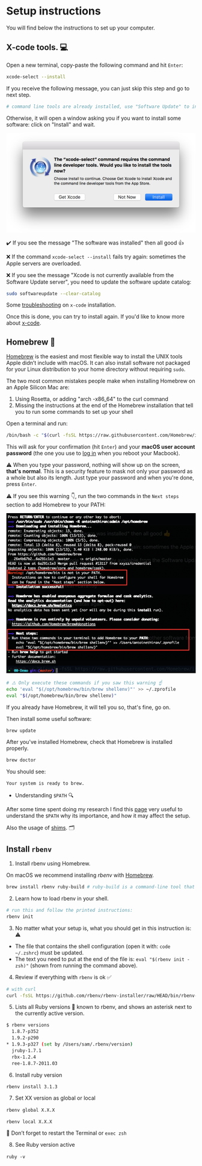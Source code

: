 # Setup instructions

You will find below the instructions to set up your computer.

## X-code tools. 💻

Open a new terminal, copy-paste the following command and hit `Enter`:

```bash
xcode-select --install
```

If you receive the following message, you can just skip this step and go to next step.

```bash
# command line tools are already installed, use "Software Update" to install updates
```

Otherwise, it will open a window asking you if you want to install some software: click on "Install" and wait.

![Install xcode-select on macOS](initial-setup-images/macos_xcode_select_install.png)

:heavy_check_mark: If you see the message "The software was installed" then all good :+1:

:x: If the command `xcode-select --install` fails try again: sometimes the Apple servers are overloaded.

:x: If you see the message "Xcode is not currently available from the Software Update server", you need to update the software update catalog:

```bash
sudo softwareupdate --clear-catalog
```
Some [troubleshooting](https://mac.install.guide/ruby/2.html) on `x-code` installation.


Once this is done, you can try to install again. If you'd like to know more about [x-code](https://en.wikipedia.org/wiki/Xcode).

## Homebrew 🍺

[Homebrew](http://brew.sh/) is the easiest and most flexible way to install the UNIX tools Apple didn’t include with macOS. It can also install software not packaged for your Linux distribution to your home directory without requiring `sudo`.

The two most common mistakes people make when installing Homebrew on an Apple Silicon Mac are:

1. Using Rosetta, or adding "arch -x86_64" to the curl command
2. Missing the instructions at the end of the Homebrew installation that tell you to run some commands to set up your shell

Open a terminal and run:

```bash
/bin/bash -c "$(curl -fsSL https://raw.githubusercontent.com/Homebrew/install/HEAD/install.sh)"
```

This will ask for your confirmation (hit `Enter`) and your **macOS user account password** (the one you use to [log in](https://support.apple.com/en-gb/HT202860) when you reboot your Macbook).

:warning: When you type your password, nothing will show up on the screen, **that's normal**. This is a security feature to mask not only your password as a whole but also its length. Just type your password and when you're done, press `Enter`.

:warning: If you see this warning :point_down:, run the two commands in the `Next steps` section to add Homebrew to your PATH:

![macOS Homebrew installation warning](initial-setup-images/macos_homebrew_warning.png)

```bash
# ⚠️ Only execute these commands if you saw this warning ☝
echo 'eval "$(/opt/homebrew/bin/brew shellenv)"' >> ~/.zprofile
eval "$(/opt/homebrew/bin/brew shellenv)"
```

If you already have Homebrew, it will tell you so, that's fine, go on.

Then install some useful software:

```bash
brew update
```

After you've installed Homebrew, check that Homebrew is installed properly.

```bash
brew doctor
```

You should see:

```bash
Your system is ready to brew.
```

- Understanding `$PATH` 🔍

After some time spent doing my research I find this [page](https://github.com/nodenv/nodenv#understanding-path) very useful to understand the `$PATH` why its importance, and how it may affect the setup.

Also the usage of [shims](https://github.com/nodenv/nodenv#understanding-shims). 🗂️



## Install `rbenv`

1. Install rbenv using Homebrew.

On macOS we recommend installing *rbenv* with [Homebrew](http://brew.sh/).

```bash
brew install rbenv ruby-build # ruby-build is a command-line tool that simplifies installation of any Ruby version from source on Unix-like systems.
```

2. Learn how to load rbenv in your shell.
```bash
# run this and follow the printed instructions:
rbenv init
```

3. No matter what your setup is, what you should get in this instruction is: ⚠️ 
- The file that contains the shell configuration (open it with: `code ~/.zshrc`) must be updated.
- The text you need to put at the end of the file is: `eval "$(rbenv init - zsh)"` (shown from running the command above). 

4. Review if everything with `rbenv` is ok ✅
```bash
# with curl
curl -fsSL https://github.com/rbenv/rbenv-installer/raw/HEAD/bin/rbenv-doctor | bash
```

5. Lists all Ruby versions 💎 known to rbenv, and shows an asterisk next to the currently active version.

```bash
$ rbenv versions
  1.8.7-p352
  1.9.2-p290
* 1.9.3-p327 (set by /Users/sam/.rbenv/version)
  jruby-1.7.1
  rbx-1.2.4
  ree-1.8.7-2011.03
```

6. Install ruby version
```bash
rbenv install 3.1.3
```

7. Set XX version as global or local

`rbenv global X.X.X`

`rbenv local X.X.X`

💭 Don’t forget to restart the Terminal or `exec zsh`

8. See Ruby version active

`ruby -v`









